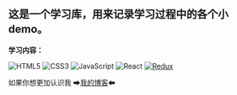 ## 这是一个学习库，用来记录学习过程中的各个小 demo。

**学习内容：**

![HTML5](https://img.shields.io/badge/html5-%23E34F26.svg?style=for-the-badge&logo=html5&logoColor=white)
![CSS3](https://img.shields.io/badge/css3-%231572B6.svg?style=for-the-badge&logo=css3&logoColor=white)
![JavaScript](https://img.shields.io/badge/javascript-%23323330.svg?style=for-the-badge&logo=javascript&logoColor=%23F7DF1E)
![React](https://img.shields.io/badge/react-%2320232a.svg?style=for-the-badge&logo=react&logoColor=%2361DAFB)
[![Redux](https://img.shields.io/badge/Redux-764ABC?style=for-the-badge&logo=redux&logoColor=white)](https://redux.js.org/)

如果你想更加认识我 ➡[我的博客](www.yygod0120.com)⬅
